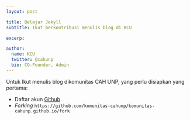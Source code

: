 ```yaml
---
layout: post

title: Belajar Jekyll
subtitle: Ikut berkontribusi menulis blog di KCU

excerp:

author:
  name: KCU
  twitter: @cahunp
  bio: CO-Founder, Admin
---
```


Untuk Ikut menulis blog dikomunitas CAH UNP, yang perlu disiapkan yang pertama:
* Daftar akun [Github](http://github.com)
* *Forking* `https://github.com/komunitas-cahunp/komunitas-cahunp.github.io/fork`
